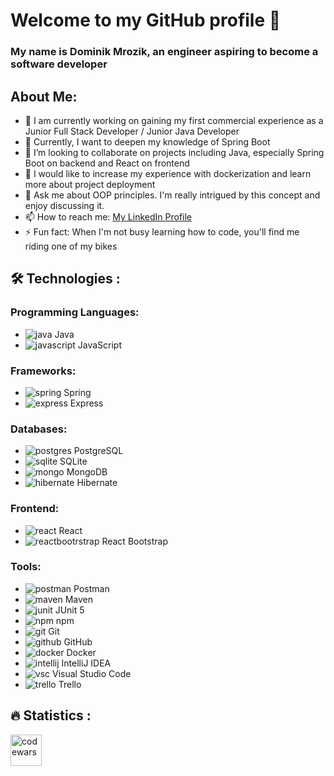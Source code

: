 # Welcome to my GitHub profile 👋
### My name is Dominik Mrozik, an engineer aspiring to become a software developer

## About Me:

- 🔭 I am currently working on gaining my first commercial experience as a Junior Full Stack Developer / Junior Java Developer
- 🌱 Currently, I want to deepen my knowledge of Spring Boot
- 👯 I’m looking to collaborate on projects including Java, especially Spring Boot on backend and React on frontend
- 🤔 I would like to increase my experience with dockerization and learn more about project deployment
- 💬 Ask me about OOP principles. I'm really intrigued by this concept and enjoy discussing it.
- 📫 How to reach me: [My LinkedIn Profile](https://www.linkedin.com/in/dominik-mrozik)
- ⚡ Fun fact: When I'm not busy learning how to code, you'll find me riding one of my bikes

## 🛠️ Technologies :
### Programming Languages:
- ![java](https://github.com/dmrozik87/dmrozik87/assets/116550191/ae514bbe-a38b-4373-a10d-a116bcc41124) Java
- ![javascript](https://github.com/dmrozik87/dmrozik87/assets/116550191/a6e42cda-98dc-4595-83d6-0cebd16ccc1e) JavaScript
### Frameworks:
- ![spring](https://github.com/dmrozik87/dmrozik87/assets/116550191/8e3bf95d-a714-496c-ae57-0bfdde1d8d61) Spring
- ![express](https://github.com/dmrozik87/dmrozik87/assets/116550191/939fdb40-963b-4b09-896c-cd553a72f6cb) Express
### Databases:
- ![postgres](https://github.com/dmrozik87/dmrozik87/assets/116550191/84a0c718-cee8-4991-b18c-4287a1ec7330) PostgreSQL
- ![sqlite](https://github.com/dmrozik87/dmrozik87/assets/116550191/9a216f7a-09d5-4153-8fe7-3b6ed8fee40b) SQLite
- ![mongo](https://github.com/dmrozik87/dmrozik87/assets/116550191/72aef6ef-b841-4f98-acfa-1a486797e73b) MongoDB
- ![hibernate](https://github.com/dmrozik87/dmrozik87/assets/116550191/096c1b78-726e-4bc8-ba0c-a8ab1d7d6dda) Hibernate
### Frontend:
- ![react](https://github.com/dmrozik87/dmrozik87/assets/116550191/0c47cf88-206f-4ae3-b27f-4d410a3f86a9) React
- ![reactbootrstrap](https://github.com/dmrozik87/dmrozik87/assets/116550191/809c186b-c364-48db-ad2b-3b68fd193b24) React Bootstrap
### Tools:
- ![postman](https://github.com/dmrozik87/dmrozik87/assets/116550191/8da08c9c-559c-4105-a95c-4685c162b85f) Postman
- ![maven](https://github.com/dmrozik87/dmrozik87/assets/116550191/fb357bd4-2090-4d99-8f3a-0111dbc2d139) Maven
- ![junit](https://github.com/dmrozik87/dmrozik87/assets/116550191/e379267a-391f-410c-b3a8-f64e8f72f86d) JUnit 5
- ![npm](https://github.com/dmrozik87/dmrozik87/assets/116550191/370aa5cb-1b20-4efd-8dfb-22d3586b28f4) npm
- ![git](https://github.com/dmrozik87/dmrozik87/assets/116550191/1d774157-f78c-403f-abb8-bb78b16165d2) Git
- ![github](https://github.com/dmrozik87/dmrozik87/assets/116550191/400faa4d-8756-4fb6-93b1-246fa1e6ddea) GitHub
- ![docker](https://github.com/dmrozik87/dmrozik87/assets/116550191/ecd7d7c7-3e39-4ad2-bdbb-1305c7cf8b6d) Docker
- ![intellij](https://github.com/dmrozik87/dmrozik87/assets/116550191/a2b711ec-6496-48bf-96d1-ca69a3fc0dcc) IntelliJ IDEA
- ![vsc](https://github.com/dmrozik87/dmrozik87/assets/116550191/3fa189a4-f668-4143-9013-1725e56c722e) Visual Studio Code
- ![trello](https://github.com/dmrozik87/dmrozik87/assets/116550191/3ea1d844-a5af-42e8-a821-f19a10343c4d) Trello

## 🔥 Statistics :
<a  href="https://www.codewars.com/users/dmrozik87"  title="codewars"><img  src="https://www.codewars.com/users/dmrozik87/badges/large"  alt="codewars" height="50px"></a>
